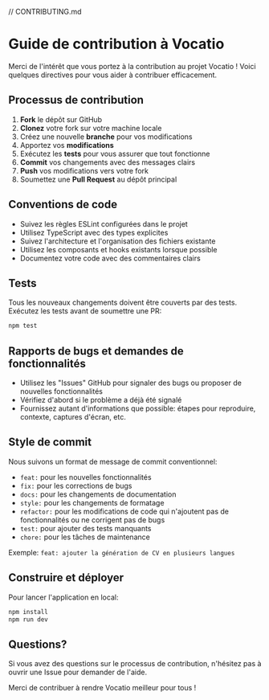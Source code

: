// CONTRIBUTING.md
# Guide de contribution à Vocatio

Merci de l'intérêt que vous portez à la contribution au projet Vocatio ! Voici quelques directives pour vous aider à contribuer efficacement.

## Processus de contribution

1. **Fork** le dépôt sur GitHub
2. **Clonez** votre fork sur votre machine locale
3. Créez une nouvelle **branche** pour vos modifications
4. Apportez vos **modifications**
5. Exécutez les **tests** pour vous assurer que tout fonctionne
6. **Commit** vos changements avec des messages clairs
7. **Push** vos modifications vers votre fork
8. Soumettez une **Pull Request** au dépôt principal

## Conventions de code

- Suivez les règles ESLint configurées dans le projet
- Utilisez TypeScript avec des types explicites
- Suivez l'architecture et l'organisation des fichiers existante
- Utilisez les composants et hooks existants lorsque possible
- Documentez votre code avec des commentaires clairs

## Tests

Tous les nouveaux changements doivent être couverts par des tests. Exécutez les tests avant de soumettre une PR:

```bash
npm test
```

## Rapports de bugs et demandes de fonctionnalités

- Utilisez les "Issues" GitHub pour signaler des bugs ou proposer de nouvelles fonctionnalités
- Vérifiez d'abord si le problème a déjà été signalé
- Fournissez autant d'informations que possible: étapes pour reproduire, contexte, captures d'écran, etc.

## Style de commit

Nous suivons un format de message de commit conventionnel:

- `feat:` pour les nouvelles fonctionnalités
- `fix:` pour les corrections de bugs
- `docs:` pour les changements de documentation
- `style:` pour les changements de formatage
- `refactor:` pour les modifications de code qui n'ajoutent pas de fonctionnalités ou ne corrigent pas de bugs
- `test:` pour ajouter des tests manquants
- `chore:` pour les tâches de maintenance

Exemple: `feat: ajouter la génération de CV en plusieurs langues`

## Construire et déployer

Pour lancer l'application en local:

```bash
npm install
npm run dev
```

## Questions?

Si vous avez des questions sur le processus de contribution, n'hésitez pas à ouvrir une Issue pour demander de l'aide.

Merci de contribuer à rendre Vocatio meilleur pour tous !